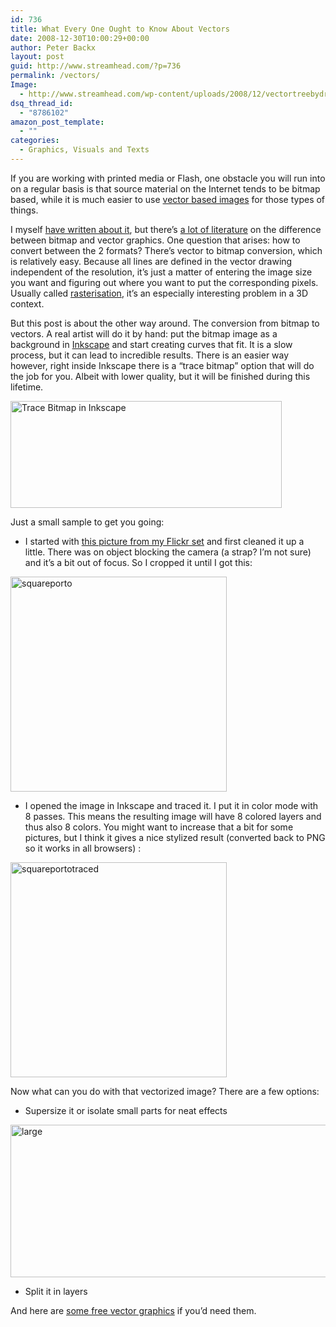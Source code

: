 ```yaml
---
id: 736
title: What Every One Ought to Know About Vectors
date: 2008-12-30T10:00:29+00:00
author: Peter Backx
layout: post
guid: http://www.streamhead.com/?p=736
permalink: /vectors/
Image:
  - http://www.streamhead.com/wp-content/uploads/2008/12/vectortreebydragonart.png
dsq_thread_id:
  - "8786102"
amazon_post_template:
  - ""
categories:
  - Graphics, Visuals and Texts
---
```

If you are working with printed media or Flash, one obstacle you will run into on a regular basis is that source material on the Internet tends to be bitmap based, while it is much easier to use <a title="Vector Graphics - Wikipedia" href="http://en.wikipedia.org/wiki/Vector_graphics" target="_blank">vector based images</a> for those types of things.

I myself <a title="Vector vs Bitmap side-by-side" href="http://www.streamhead.com/vector-vs-bitmap-side-by-side-svg-png-in-flash/" target="_blank">have written about it</a>, but there&#8217;s <a title="Understanding bitmaps and vectors" href="http://desktoppub.about.com/b/2006/02/26/understanding-bitmaps-and-vectors.htm" target="_blank">a lot of literature</a> on the difference between bitmap and vector graphics. One question that arises: how to convert between the 2 formats? There&#8217;s vector to bitmap conversion, which is relatively easy. Because all lines are defined in the vector drawing independent of the resolution, it&#8217;s just a matter of entering the image size you want and figuring out where you want to put the corresponding pixels. Usually called <a title="Rasterisation - Wikipedia" href="http://en.wikipedia.org/wiki/Rasterisation" target="_blank">rasterisation</a>, it&#8217;s an especially interesting problem in a 3D context.

But this post is about the other way around. The conversion from bitmap to vectors. A real artist will do it by hand: put the bitmap image as a background in <a title="Inkscape. Draw Freely." href="http://inkscape.org/" target="_blank">Inkscape</a> and start creating curves that fit. It is a slow process, but it can lead to incredible results. There is an easier way however, right inside Inkscape there is a &#8220;trace bitmap&#8221; option that will do the job for you. Albeit with lower quality, but it will be finished during this lifetime.

<img class="alignnone size-full wp-image-740" title="Trace Bitmap in Inkscape" src="http://www.streamhead.com/wp-content/uploads/2008/12/trace_bitmap.png" alt="Trace Bitmap in Inkscape" width="434" height="171" srcset="http://www.streamhead.com/wp-content/uploads/2008/12/trace_bitmap.png 434w, http://www.streamhead.com/wp-content/uploads/2008/12/trace_bitmap-300x118.png 300w" sizes="(max-width: 434px) 100vw, 434px" />

Just a small sample to get you going:

  * I started with <a title="Portugal on Flickr" href="http://flickr.com/photos/watje/2462164600/" target="_blank">this picture from my Flickr set</a> and first cleaned it up a little. There was on object blocking the camera (a strap? I&#8217;m not sure) and it&#8217;s a bit out of focus. So I cropped it until I got this:

<img class="alignnone size-full wp-image-741" title="squareporto" src="http://www.streamhead.com/wp-content/uploads/2008/12/squareporto.png" alt="squareporto" width="346" height="344" srcset="http://www.streamhead.com/wp-content/uploads/2008/12/squareporto.png 346w, http://www.streamhead.com/wp-content/uploads/2008/12/squareporto-150x150.png 150w, http://www.streamhead.com/wp-content/uploads/2008/12/squareporto-300x298.png 300w" sizes="(max-width: 346px) 100vw, 346px" />

  * I opened the image in Inkscape and traced it. I put it in color mode with 8 passes. This means the resulting image will have 8 colored layers and thus also 8 colors. You might want to increase that a bit for some pictures, but I think it gives a nice stylized result (converted back to PNG so it works in all browsers) :

<img class="alignnone size-full wp-image-745" title="squareportotraced" src="http://www.streamhead.com/wp-content/uploads/2008/12/squareportotraced.png" alt="squareportotraced" width="346" height="344" srcset="http://www.streamhead.com/wp-content/uploads/2008/12/squareportotraced.png 692w, http://www.streamhead.com/wp-content/uploads/2008/12/squareportotraced-150x150.png 150w, http://www.streamhead.com/wp-content/uploads/2008/12/squareportotraced-300x298.png 300w" sizes="(max-width: 346px) 100vw, 346px" />

Now what can you do with that vectorized image? There are a few options:

  * Supersize it or isolate small parts for neat effects

<img class="alignnone size-full wp-image-748" title="large" src="http://www.streamhead.com/wp-content/uploads/2008/12/large.png" alt="large" width="770" height="244" srcset="http://www.streamhead.com/wp-content/uploads/2008/12/large.png 770w, http://www.streamhead.com/wp-content/uploads/2008/12/large-300x95.png 300w" sizes="(max-width: 770px) 100vw, 770px" />

  * Split it in layers



And here are <a title="Quality Free Vector Graphics" href="http://qvectors.com/" target="_blank">some free vector graphics</a> if you&#8217;d need them.

<!-- AddThis Advanced Settings generic via filter on the_content -->

<!-- AddThis Share Buttons generic via filter on the_content -->